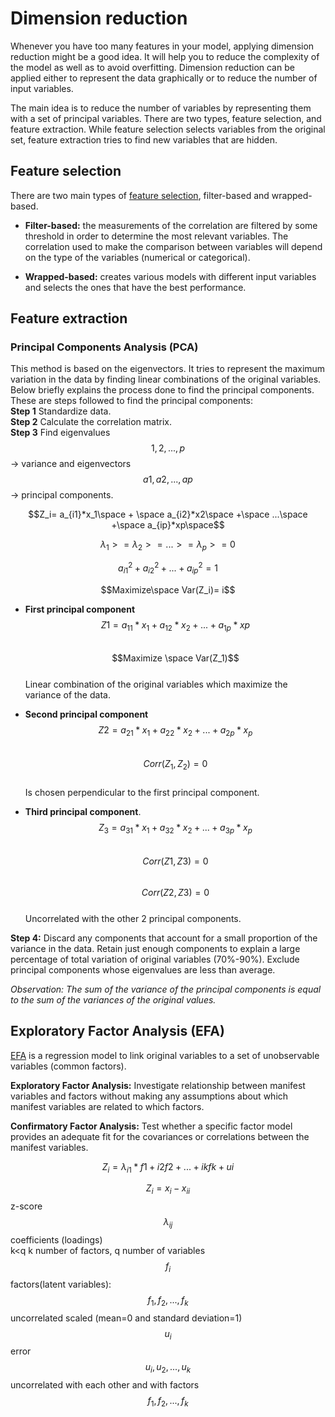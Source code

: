 # Dimension reduction 
Whenever you have too many features in your model, applying dimension reduction might be a good idea. It will help you to reduce the complexity of the model as well as to avoid overfitting. Dimension reduction can be applied either to represent the data graphically or to reduce the number of input variables. 

The main idea is to reduce the number of variables by representing them with a set of principal variables. There are two types, feature selection, and feature extraction. While feature selection selects variables from the original set, feature extraction tries to find new variables that are hidden. 

## Feature selection
There are two main types of [feature selection](https://towardsdatascience.com/the-5-feature-selection-algorithms-every-data-scientist-need-to-know-3a6b566efd2), filter-based and wrapped-based.        

* **Filter-based:** the measurements of the correlation are filtered by some threshold in order to determine the most relevant variables. The correlation used to make the comparison between variables will depend on the type of the variables (numerical or categorical).       

* **Wrapped-based:** creates various models with different input variables and selects the ones that have the best performance.    

## Feature extraction
### Principal Components Analysis (PCA) 
This method is based on the eigenvectors. It tries to represent the maximum variation in the data by finding linear combinations of the original variables. Below briefly explains the process done to find the principal components. 
These are steps followed to find the principal components:    
**Step 1** Standardize data.      
**Step 2** Calculate the correlation matrix.      
**Step 3** Find eigenvalues $$1,2,...,p$$ -> variance and eigenvectors $$a1,a2,...,ap$$ -> principal components.

$$Z_i= a_{i1}*x_1\space + \space a_{i2}*x2\space +\space ...\space +\space a_{ip}*xp\space$$      

$$\lambda_1 >= \lambda_2>=...>=\lambda_p>=0$$    

$$a_{i1}^2+a_{i2}^2+...+a_{ip}^2=1$$    

$$Maximize\space Var(Z_i)= i$$   


* **First principal component**     
$$Z1= a_{11}*x_1+a_{12}*x_2+...+a_{1p}*xp$$  
$$Maximize \space Var(Z_1)$$                
Linear combination of the original variables which maximize the variance of the data.

* **Second principal component**      
$$Z2= a_{21}*x_1+a_{22}*x_2+...+a_{2p}*x_p$$      
$$Corr(Z_1,Z_2)=0$$        
Is chosen perpendicular to the first principal component.


* **Third principal component**.   
$$Z_3=a_{31}*x_1+a_{32}*x_2+...+a_{3p}*x_p$$            
$$Corr(Z1,Z3)=0$$     
$$Corr(Z2,Z3)=0$$       
Uncorrelated with the other 2 principal components. 

**Step 4:** Discard any components that account for a small proportion of the variance in the data.
Retain just enough components to explain a large percentage of total variation of original variables (70%-90%). Exclude principal components whose eigenvalues are less than average.

*Observation: The sum of the variance of the principal components is equal to the sum of the variances of the original values.*


## Exploratory Factor Analysis (EFA) 
[EFA](https://datasciencetips.com/use-factor-analysis-to-better-understand-your-data/) is a regression model to link original variables to a set of unobservable variables (common factors). 

**Exploratory Factor Analysis:** Investigate relationship between manifest variables and factors without making any assumptions about which manifest variables are related to which factors. 

**Confirmatory Factor Analysis:** Test whether a specific factor model provides an adequate fit for the covariances or correlations between the manifest variables. 

$$Z_i=\lambda_{i1}*f1+i2f2+...+ikfk +ui$$

$$Z_i=x_i-x_{ii}$$ z-score  
$$\lambda_{ij}$$ coefficients (loadings)              
k<q k number of factors, q number of variables        
$$f_i$$ factors(latent variables):      
$$f_1, f_2,...,f_k$$   uncorrelated
scaled (mean=0 and standard deviation=1)              
$$u_i$$ error
$$u_i, u_2,...,u_k$$ uncorrelated with each other and with factors $$f_1, f_2,...,f_k$$











